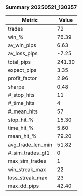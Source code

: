### Summary 20250521_130357

| Metric | Value |
|--------|-------|
| trades | 72 |
| win_% | 76.39 |
| av_win_pips | 6.63 |
| av_loss_pips | -7.25 |
| total_pips | 241.30 |
| expect_pips | 3.35 |
| profit_factor | 2.96 |
| sharpe | 0.48 |
| #_stop_hits | 11 |
| #_time_hits | 4 |
| #_mean_hits | 57 |
| stop_hit_% | 15.30 |
| time_hit_% | 5.60 |
| mean_hit_% | 79.20 |
| avg_trade_len_min | 51.82 |
| #_sim_trades_gt1 | 0 |
| max_sim_trades | 1 |
| win_streak_max | 22 |
| loss_streak_max | 23 |
| max_dd_pips | 42.40 |